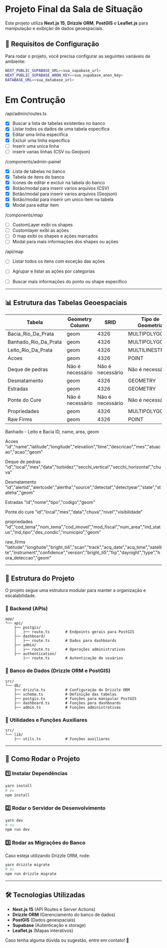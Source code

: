 # Projeto Final da Sala de Situação

Este projeto utiliza **Next.js 15**, **Drizzle ORM**, **PostGIS** e **Leaflet.js** para manipulação e exibição de dados geoespaciais.

## 📌 Requisitos de Configuração

Para rodar o projeto, você precisa configurar as seguintes variáveis de ambiente:

```bash
NEXT_PUBLIC_SUPABASE_URL=<sua_supabase_url>
NEXT_PUBLIC_SUPABASE_ANON_KEY=<sua_supabase_anon_key>
DATABASE_URL=<sua_database_url>
```



# Em Contrução
/api/admin/routes.ts
- [X] Buscar a lista de tabelas existentes no banco
- [X] Listar todos os dados de uma tabela especifica
- [X] Editar uma linha especifica 
- [X] Excluir uma linha especifica 
- [ ] Inserir uma unica linha
- [ ] inserir varias linhas (CSV ou Geojson)

/components/admin-painel
- [X] Lista de tabelas no banco
- [X] Tabela de itens do banco
- [X] Icones de editar e excluir na tabela do banco
- [X] Botão/modal para inserir varios arquivos (CSV)
- [X] Botão/modal para inserir varios arquivos (Geojson)
- [X] Botão/modal para inserir um unico item na tabela
- [X] Modal para editar item

/components/map
- [ ] CustomLayer exibi os shapes
- [ ] Customlayer exibi as ações
- [ ] O map exibi os shapes e ações marcados
- [ ] Modal para mais informações dos shapes ou ações

/api/map
- [ ] Listar todos os itens com exceção das ações
- [ ] Agrupar e listar as ações por categorias
- [ ] Buscar mais informações do ponto ou shape especifico


---

## 📊 Estrutura das Tabelas Geoespaciais

| Tabela                 | Geometry Column | SRID     | Tipo de Geometria  | Observação |
|------------------------|----------------|---------|-------------------|------------|
| Bacia_Rio_Da_Prata     | geom           | 4326    | MULTIPOLYGON     |            |
| Banhado_Rio_Da_Prata   | geom           | 4326    | MULTIPOLYGON     |            |
| Leito_Rio_Da_Prata     | geom           | 4326    | MULTILINESTRING  |            |
| Acoes                  | geom           | 4326    | POINT            |            |
| Deque de pedras        | Não é necessário | Não é necessário | Não é necessário  |            |
| Desmatamento           | geom           | 4326    | GEOMETRY         |            |
| Estradas               | geom           | 4326    | GEOMETRY         |            |
| Ponte do Cure          | Não é necessário | Não é necessário | Não é necessário  |            |
| Propriedades           | geom           | 4326    | MULTIPOLYGON     |            |
| Raw Firms              | geom           | 4326    | POINT            |            |


Banhado - Leito e Bacia
ID, name, area, geom

Acoes
"id","name","latitude","longitude","elevation","time","descricao","mes","atuacao","acao","geom"

Deque de pedras
"id","local","mes","data","turbidez","secchi_vertical","secchi_horizontal","chuva"

Desmatamento
"id","alertid","alertcode","alertha","source","detectat","detectyear","state","stateha","geom"

Estradas
"id","nome","tipo","codigo","geom"

Ponte do cure
"id","local","mes","data","chuva","nivel","visibilidade"

propriedades
"id","cod_tema","nom_tema","cod_imovel","mod_fiscal","num_area","ind_status","ind_tipo","des_condic","municipio","geom"

raw_firms
"latitude","longitude","bright_ti4","scan","track","acq_date","acq_time","satellite","instrument","confidence","version","bright_ti5","frp","daynight","type","hora_deteccao","geom"


---

## 📂 Estrutura do Projeto

O projeto segue uma estrutura modular para manter a organização e escalabilidade.

### 📁 **Backend (APIs)**

```plaintext
app/
└── api/
    ├── postgis/
    │   ├── route.ts       # Endpoints gerais para PostGIS
    ├── dashboard/
    │   ├── route.ts       # Dados para dashboards
    ├── admin/
    │   ├── route.ts       # Operações administrativas
    ├── authentication/
        ├── route.ts       # Autenticação de usuários
```

### 📁 **Banco de Dados** (Drizzle ORM e PostGIS)

```plaintext
src/
└── db/
    ├── drizzle.ts         # Configuração do Drizzle ORM
    ├── schema.ts          # Definição das tabelas
    ├── postgis.ts         # Funções para manipular PostGIS
    ├── dashboard.ts       # Funções para dashboards
    ├── admin.ts           # Funções administrativas
```

### 📁 **Utilidades e Funções Auxiliares**

```plaintext
src/
└── lib/
    ├── utils.ts           # Funções auxiliares
```

---

## 🚀 Como Rodar o Projeto

### 1️⃣ **Instalar Dependências**
```bash
yarn install
# ou
npm install
```

### 2️⃣ **Rodar o Servidor de Desenvolvimento**
```bash
yarn dev
# ou
npm run dev
```

### 3️⃣ **Rodar as Migrações do Banco**
Caso esteja utilizando Drizzle ORM, rode:
```bash
yarn drizzle migrate
# ou
npm run drizzle migrate
```

---

## 🛠 Tecnologias Utilizadas
- **Next.js 15** (API Routes e Server Actions)
- **Drizzle ORM** (Gerenciamento do banco de dados)
- **PostGIS** (Dados geoespaciais)
- **Supabase** (Autenticação e storage)
- **Leaflet.js** (Mapas interativos)

Caso tenha alguma dúvida ou sugestão, entre em contato! 🚀

